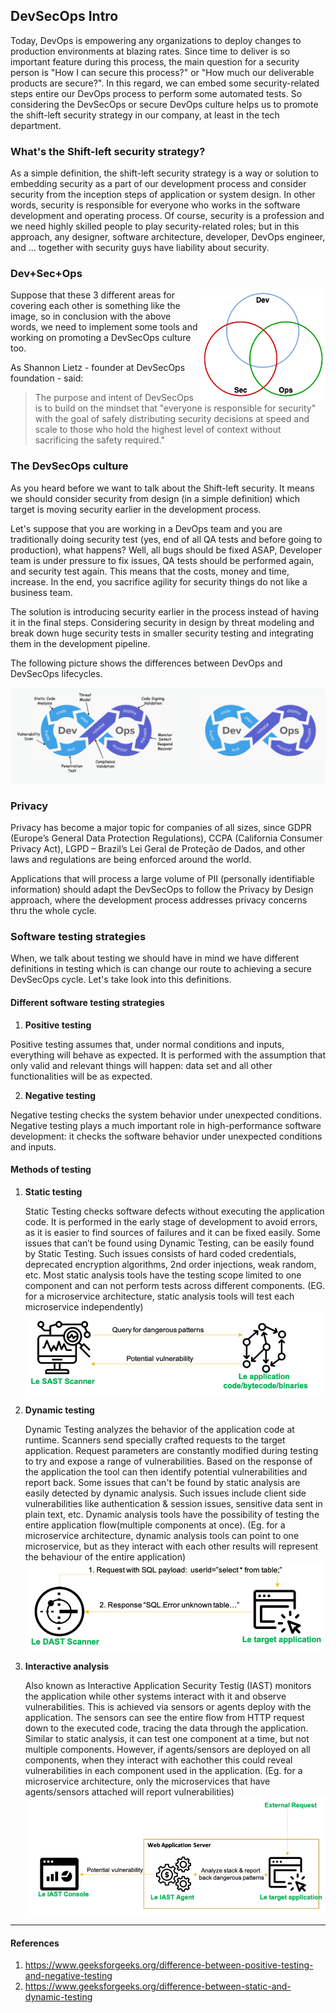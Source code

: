 ## DevSecOps Intro

Today, DevOps is empowering any organizations to deploy changes to production environments at blazing rates.
Since time to deliver is so important feature during this process, the main question for a security person is
"How I can secure this process?" or "How much our deliverable products are secure?".
In this regard, we can embed some security-related steps entire our DevOps process to perform some automated tests.
So considering the DevSecOps or secure DevOps culture helps us to promote the shift-left security strategy in our company,
at least in the tech department.

### What's the Shift-left security strategy?

As a simple definition, the shift-left security strategy is a way or solution to embedding security as a part of our development process
and consider security from the inception steps of application or system design.
In other words, security is responsible for everyone who works in the software development and operating process.
Of course, security is a profession and we need highly skilled people to play security-related roles;
but in this approach, any designer, software architecture, developer, DevOps engineer, and ... together with security guys have liability about security.

### Dev+Sec+Ops

<img align="right" width="200" height="180" src="/current-version/assets/images/DevSecOps.png">

Suppose that these 3 different areas for covering each other is something like the image,
so in conclusion with the above words, we need to implement some tools and working on promoting a DevSecOps culture too.

As Shannon Lietz - founder at DevSecOps foundation - said:

> The purpose and intent of DevSecOps is to build on the mindset that
> "everyone is responsible for security" with the goal of safely distributing
> security decisions at speed and scale to those who hold the highest level of
> context without sacrificing the safety required."

### The DevSecOps culture

As you heard before we want to talk about the Shift-left security.
It means we should consider security from design (in a simple definition) which target is moving security earlier in the development process.

Let's suppose that you are working in a DevOps team and you are traditionally doing security test
(yes, end of all QA tests and before going to production), what happens?
Well, all bugs should be fixed ASAP, Developer team is under pressure to fix issues,
QA tests should be performed again, and security test again.
This means that the costs, money and time, increase.
In the end, you sacrifice agility for security things do not like a business team.

The solution is introducing security earlier in the process instead of having it in the final steps.
Considering security in design by threat modeling and
break down huge security tests in smaller security testing and integrating them in the development pipeline.

The following picture shows the differences between DevOps and DevSecOps lifecycles.  

![DevOps vs DevSecOps](/current-version/assets/images/DevOps-vs-DevSecOps.png)

### Privacy

Privacy has become a major topic for companies of all sizes, since GDPR (Europe’s General Data Protection Regulations), CCPA (California Consumer Privacy Act), LGPD – Brazil’s Lei Geral de Proteção de Dados, and other laws and regulations are being enforced around the world.

Applications that will process a large volume of PII (personally identifiable information) should adapt the DevSecOps to follow the Privacy by Design approach, where the development process addresses privacy concerns thru the whole cycle.

### Software testing strategies

When, we talk about testing we should have in mind
we have different definitions in testing which is can change our route to achieving
a secure DevSecOps cycle.
Let's take look into this definitions.

#### Different software testing strategies

1. **Positive testing**

Positive testing assumes that, under normal conditions and inputs,
everything will behave as expected.
It is performed with the assumption that only valid and relevant things will happen:
data set and all other functionalities will be as expected.

2. **Negative testing**

Negative testing checks the system behavior under unexpected conditions.
Negative testing plays a much important role in high-performance software development:
it checks the software behavior under unexpected conditions and inputs.

#### Methods of testing

1. **Static testing**

   Static Testing checks software defects without executing the application code.
   It is performed in the early stage of development to avoid errors, as it is easier to find sources of failures and it can be fixed easily.
   Some issues that can’t be found using Dynamic Testing, can be easily found by Static Testing. Such issues consists of hard coded credentials, deprecated encryption algorithms, 2nd order injections, weak random, etc. 
   Most static analysis tools have the testing scope limited to one component and can not perform tests across different components. (EG. for a microservice architecture, static analysis tools will test each microservice independently)
   ![Static testing](/current-version/assets/images/sast_scanning.png)


2. **Dynamic testing**

   Dynamic Testing analyzes the behavior of the application code at runtime. Scanners send specially crafted requests to the target application. Request parameters are constantly modified during testing to try and expose a range of vulnerabilities. Based on the response of the application the tool can then identify potential vulnerabilities and report back. Some issues that can't be found by static analysis are easily detected by dynamic analysis. Such issues include client side vulnerabilities like authentication & session issues, sensitive data sent in plain text, etc. 
   Dynamic analysis tools have the possibility of testing the entire application flow(multiple components at once). (Eg. for a microservice architecture, dynamic analysis tools can point to one microservice, but as they interact with each other results will represent the behaviour of the entire application)
   ![Dynamic testing](/current-version/assets/images/dast_scanning.png)
   

3. **Interactive analysis**
   
   Also known as Interactive Application Security Testig (IAST) monitors the application while other systems interact with it and observe vulnerabilities. This is achieved via sensors or agents deploy with the application. The sensors can see the entire flow from HTTP request down to the executed code, tracing the data through the application. Similar to static analysis, it can test one component at a time, but not multiple components. However, if agents/sensors are deployed on all components, when they interact with eachother this could reveal vulnerabilities in each component used in the application. (Eg. for a microservice architecture, only the microservices that have agents/sensors attached will report vulnerabilities)
   ![Interactive analysis](/current-version/assets/images/iast_analysis.png)

---

#### References

1. https://www.geeksforgeeks.org/difference-between-positive-testing-and-negative-testing
2. https://www.geeksforgeeks.org/difference-between-static-and-dynamic-testing
